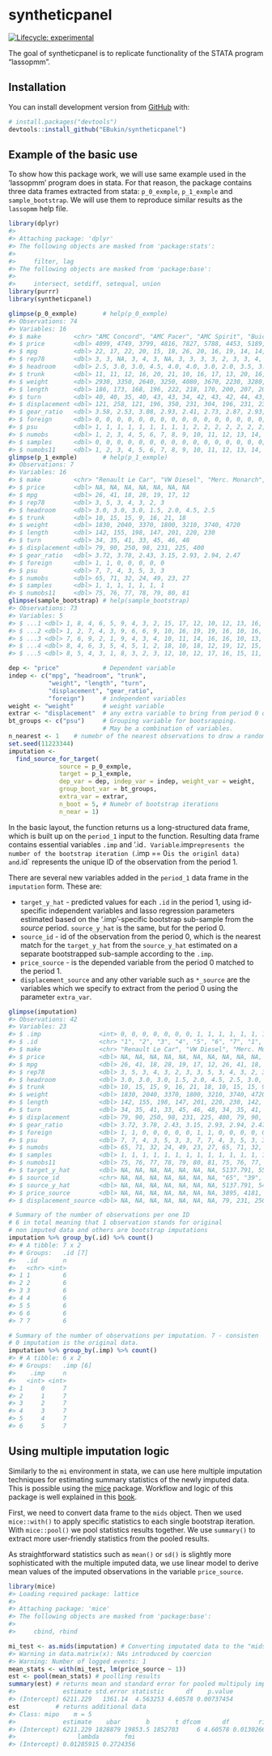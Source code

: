 
<!-- README.md is generated from README.Rmd. Please edit that file -->

# syntheticpanel

<!-- badges: start -->

[![Lifecycle:
experimental](https://img.shields.io/badge/lifecycle-experimental-orange.svg)](https://www.tidyverse.org/lifecycle/#experimental)
<!-- badges: end -->

The goal of syntheticpanel is to replicate functionality of the STATA
program “lassopmm”.

## Installation

You can install development version from
[GitHub](https://github.com/EBukin/syntheticpanel) with:

``` r
# install.packages("devtools")
devtools::install_github("EBukin/syntheticpanel")
```

## Example of the basic use

To show how this package work, we will use same example used in the
‘lassopmm’ program does in stata. For that reason, the package
contains three data frames extracted from stata: `p_0_exmple`,
`p_1_exmple` and `sample_bootstrap`. We will use them to reproduce
similar results as the `lassopmm` help file.

``` r
library(dplyr)
#> 
#> Attaching package: 'dplyr'
#> The following objects are masked from 'package:stats':
#> 
#>     filter, lag
#> The following objects are masked from 'package:base':
#> 
#>     intersect, setdiff, setequal, union
library(purrr)
library(syntheticpanel)

glimpse(p_0_exmple)       # help(p_0_exmple)
#> Observations: 74
#> Variables: 16
#> $ make         <chr> "AMC Concord", "AMC Pacer", "AMC Spirit", "Buick ...
#> $ price        <dbl> 4099, 4749, 3799, 4816, 7827, 5788, 4453, 5189, 1...
#> $ mpg          <dbl> 22, 17, 22, 20, 15, 18, 26, 20, 16, 19, 14, 14, 2...
#> $ rep78        <dbl> 3, 3, NA, 3, 4, 3, NA, 3, 3, 3, 3, 2, 3, 3, 4, 3,...
#> $ headroom     <dbl> 2.5, 3.0, 3.0, 4.5, 4.0, 4.0, 3.0, 2.0, 3.5, 3.5,...
#> $ trunk        <dbl> 11, 11, 12, 16, 20, 21, 10, 16, 17, 13, 20, 16, 1...
#> $ weight       <dbl> 2930, 3350, 2640, 3250, 4080, 3670, 2230, 3280, 3...
#> $ length       <dbl> 186, 173, 168, 196, 222, 218, 170, 200, 207, 200,...
#> $ turn         <dbl> 40, 40, 35, 40, 43, 43, 34, 42, 43, 42, 44, 43, 4...
#> $ displacement <dbl> 121, 258, 121, 196, 350, 231, 304, 196, 231, 231,...
#> $ gear_ratio   <dbl> 3.58, 2.53, 3.08, 2.93, 2.41, 2.73, 2.87, 2.93, 2...
#> $ foreign      <dbl> 0, 0, 0, 0, 0, 0, 0, 0, 0, 0, 0, 0, 0, 0, 0, 0, 0...
#> $ psu          <dbl> 1, 1, 1, 1, 1, 1, 1, 1, 1, 2, 2, 2, 2, 2, 2, 2, 2...
#> $ numobs       <dbl> 1, 2, 3, 4, 5, 6, 7, 8, 9, 10, 11, 12, 13, 14, 15...
#> $ samples      <dbl> 0, 0, 0, 0, 0, 0, 0, 0, 0, 0, 0, 0, 0, 0, 0, 0, 0...
#> $ numobs11     <dbl> 1, 2, 3, 4, 5, 6, 7, 8, 9, 10, 11, 12, 13, 14, 15...
glimpse(p_1_exmple)       # help(p_1_exmple)
#> Observations: 7
#> Variables: 16
#> $ make         <chr> "Renault Le Car", "VW Diesel", "Merc. Monarch", "...
#> $ price        <dbl> NA, NA, NA, NA, NA, NA, NA
#> $ mpg          <dbl> 26, 41, 18, 28, 19, 17, 12
#> $ rep78        <dbl> 3, 5, 3, 4, 3, 2, 3
#> $ headroom     <dbl> 3.0, 3.0, 3.0, 1.5, 2.0, 4.5, 2.5
#> $ trunk        <dbl> 10, 15, 15, 9, 16, 21, 18
#> $ weight       <dbl> 1830, 2040, 3370, 1800, 3210, 3740, 4720
#> $ length       <dbl> 142, 155, 198, 147, 201, 220, 230
#> $ turn         <dbl> 34, 35, 41, 33, 45, 46, 48
#> $ displacement <dbl> 79, 90, 250, 98, 231, 225, 400
#> $ gear_ratio   <dbl> 3.72, 3.78, 2.43, 3.15, 2.93, 2.94, 2.47
#> $ foreign      <dbl> 1, 1, 0, 0, 0, 0, 0
#> $ psu          <dbl> 7, 7, 4, 3, 5, 3, 3
#> $ numobs       <dbl> 65, 71, 32, 24, 49, 23, 27
#> $ samples      <dbl> 1, 1, 1, 1, 1, 1, 1
#> $ numobs11     <dbl> 75, 76, 77, 78, 79, 80, 81
glimpse(sample_bootstrap) # help(sample_bootstrap)
#> Observations: 73
#> Variables: 5
#> $ ...1 <dbl> 1, 8, 4, 6, 5, 9, 4, 3, 2, 15, 17, 12, 10, 12, 13, 16, 19...
#> $ ...2 <dbl> 1, 2, 7, 4, 3, 9, 6, 6, 9, 10, 16, 19, 19, 16, 10, 16, 16...
#> $ ...3 <dbl> 7, 6, 9, 2, 1, 9, 4, 3, 4, 10, 11, 14, 16, 16, 10, 13, 10...
#> $ ...4 <dbl> 8, 4, 6, 3, 5, 4, 5, 1, 2, 18, 10, 18, 12, 19, 12, 15, 10...
#> $ ...5 <dbl> 8, 5, 4, 3, 1, 8, 3, 2, 3, 12, 10, 12, 17, 16, 15, 11, 13...

dep <- "price"            # Dependent variable
indep <- c("mpg", "headroom", "trunk",
           "weight", "length", "turn",
           "displacement", "gear_ratio",
           "foreign")     # independent variables
weight <- "weight"        # weight variable
extrar <- "displacement"  # any extra variable to bring from period 0 data
bt_groups <- c("psu")     # Grouping variable for bootsrapping.
                          # May be a combination of variables.
n_nearest <- 1    # numebr of the nearest observations to drow a random match
set.seed(11223344)
imputation <-
  find_source_for_target(
              source = p_0_exmple, 
              target = p_1_exmple,
              dep_var = dep, indep_var = indep, weight_var = weight,
              group_boot_var = bt_groups,
              extra_var = extrar,
              n_boot = 5, # Numebr of bootstrap iterations
              n_near = 1)
```

In the basic layout, the function returns us a long-structured data
frame, which is built up on the `period_1` input to the function.
Resulting data frame contains essential variables `.imp` and ’.id`.
Variable`.imp`represents the number of the bootstrap iteration (`.imp ==
0`is the originl data) and`.id\` represents the unique ID of the
observation from the period 1.

There are several new variables added in the `period_1` data frame in
the `imputation` form. These are:

  - `target_y_hat` - predicted values for each `.id` in the period 1,
    using id-specific independent variables and lasso regression
    parameters estimated based on the ‘.imp’-specific bootstrap
    sub-sample from the *source* period. `source_y_hat` is the same, but
    for the period 0.
  - `source_id` - id of the observation from the period 0, which is the
    nearest match for the `target_y_hat` from the `source_y_hat`
    estimated on a separate bootstrapped sub-sample according to the
    `.imp`.
  - `price_source` - is the depended variable from the period 0 matched
    to the period 1.
  - `displacement_source` and any other variable such as `*_source` are
    the variables which we specify to extract from the period 0 using
    the parameter `extra_var`.

<!-- end list -->

``` r
glimpse(imputation)
#> Observations: 42
#> Variables: 23
#> $ .imp                <int> 0, 0, 0, 0, 0, 0, 0, 1, 1, 1, 1, 1, 1, 1, ...
#> $ .id                 <chr> "1", "2", "3", "4", "5", "6", "7", "1", "2...
#> $ make                <chr> "Renault Le Car", "VW Diesel", "Merc. Mona...
#> $ price               <dbl> NA, NA, NA, NA, NA, NA, NA, NA, NA, NA, NA...
#> $ mpg                 <dbl> 26, 41, 18, 28, 19, 17, 12, 26, 41, 18, 28...
#> $ rep78               <dbl> 3, 5, 3, 4, 3, 2, 3, 3, 5, 3, 4, 3, 2, 3, ...
#> $ headroom            <dbl> 3.0, 3.0, 3.0, 1.5, 2.0, 4.5, 2.5, 3.0, 3....
#> $ trunk               <dbl> 10, 15, 15, 9, 16, 21, 18, 10, 15, 15, 9, ...
#> $ weight              <dbl> 1830, 2040, 3370, 1800, 3210, 3740, 4720, ...
#> $ length              <dbl> 142, 155, 198, 147, 201, 220, 230, 142, 15...
#> $ turn                <dbl> 34, 35, 41, 33, 45, 46, 48, 34, 35, 41, 33...
#> $ displacement        <dbl> 79, 90, 250, 98, 231, 225, 400, 79, 90, 25...
#> $ gear_ratio          <dbl> 3.72, 3.78, 2.43, 3.15, 2.93, 2.94, 2.47, ...
#> $ foreign             <dbl> 1, 1, 0, 0, 0, 0, 0, 1, 1, 0, 0, 0, 0, 0, ...
#> $ psu                 <dbl> 7, 7, 4, 3, 5, 3, 3, 7, 7, 4, 3, 5, 3, 3, ...
#> $ numobs              <dbl> 65, 71, 32, 24, 49, 23, 27, 65, 71, 32, 24...
#> $ samples             <dbl> 1, 1, 1, 1, 1, 1, 1, 1, 1, 1, 1, 1, 1, 1, ...
#> $ numobs11            <dbl> 75, 76, 77, 78, 79, 80, 81, 75, 76, 77, 78...
#> $ target_y_hat        <dbl> NA, NA, NA, NA, NA, NA, NA, 5137.791, 5504...
#> $ source_id           <chr> NA, NA, NA, NA, NA, NA, NA, "65", "39", "3...
#> $ source_y_hat        <dbl> NA, NA, NA, NA, NA, NA, NA, 5137.791, 5410...
#> $ price_source        <dbl> NA, NA, NA, NA, NA, NA, NA, 3895, 4181, 45...
#> $ displacement_source <dbl> NA, NA, NA, NA, NA, NA, NA, 79, 231, 250, ...

# Summary of the number of observations per one ID
# 6 in total meaning that 1 observation stands for original
# non imputed data and others are bootstrap imputations
imputation %>% group_by(.id) %>% count()
#> # A tibble: 7 x 2
#> # Groups:   .id [7]
#>   .id       n
#>   <chr> <int>
#> 1 1         6
#> 2 2         6
#> 3 3         6
#> 4 4         6
#> 5 5         6
#> 6 6         6
#> 7 7         6

# Summary of the number of observations per imputation. 7 - consisten
# 0 imputation is the original data.
imputation %>% group_by(.imp) %>% count()
#> # A tibble: 6 x 2
#> # Groups:   .imp [6]
#>    .imp     n
#>   <int> <int>
#> 1     0     7
#> 2     1     7
#> 3     2     7
#> 4     3     7
#> 5     4     7
#> 6     5     7
```

## Using multiple imputation logic

Similarly to the `mi` environment in stata, we can use here multiple
imputation techniques for estimating summary statistics of the newly
imputed data. This is possible using the
[mice](https://cran.r-project.org/package=mice) package. Workflow and
logic of this package is well explained in this
[book](https://stefvanbuuren.name/fimd/workflow.html).

First, we need to convert data frame to the `mids` object. Then we used
`mice::with()` to apply specific statistics to each single bootstrap
iteration. With `mice::pool()` we pool statistics results together. We
use `summary()` to extract more user-friendly statistics from the pooled
results.

As straightforward statistics such as `mean()` or `sd()` is slightly
more sophisticated with the multiple imputed data, we use linear model
to derive mean values of the imputed observations in the variable
`price_source`.

``` r
library(mice)
#> Loading required package: lattice
#> 
#> Attaching package: 'mice'
#> The following objects are masked from 'package:base':
#> 
#>     cbind, rbind

mi_test <- as.mids(imputation) # Converting imputated data to the "mids" object
#> Warning in data.matrix(x): NAs introduced by coercion
#> Warning: Number of logged events: 1
mean_stats <- with(mi_test, lm(price_source ~ 1))
est <- pool(mean_stats) # poolling results 
summary(est) # returns mean and standard error for pooled multipuly imputed data.
#>             estimate std.error statistic      df    p.value
#> (Intercept) 6211.229   1361.14  4.563253 4.60578 0.00737454
est          # returns additional data 
#> Class: mipo    m = 5 
#>             estimate    ubar       b       t dfcom      df        riv
#> (Intercept) 6211.229 1828879 19853.5 1852703     6 4.60578 0.01302667
#>                 lambda       fmi
#> (Intercept) 0.01285915 0.2724356
```
